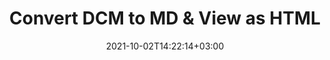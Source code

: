 ---
############################# Static ############################
layout: "autogen"
date: 2021-10-02T14:22:14+03:00
draft: false
path: "total/net/conversion/dcm-to-md/"

############################# Head ############################
head_title: "Convert DCM to MD in C# VB.NET & View as HTML"
head_description: "Code example to convert DCM to MD and 100+ other file formats in .NET (C#, VB.NET, ASP.NET & .NET Core) applications. Display the Converted MD document as HTML viewer."

############################# Header ############################
title: "Convert DCM to MD & View as HTML"
description: "Programmatically convert DCM to MD in .NET applications using flexible options to customize the resultant document. Convert the complete document or specific pages based on page numbers or selective page ranges using the .NET document conversion library."

############################# SubMenu ############################
submenu:
    enable: false

############################# Content ############################
content:
    enable: true
    block:
    - title_left: "DCM to MD Conversion in C# .NET"
      content_left: |
          DCM to MD file conversion using C#. Add watermark and view the converted document as HTML without using any external software.

          -   Create **Converter** object to convert DCM document
          -   Set the convert options for MD format
          -   Call **Convert** method of **Converter** class instance for conversion to MD
          -   Set options for HTML viewer
          -   Create **Viewer** object to view converted MD as HTML
          
      title_right: "Convert Whole Document or Specific Pages"
      content_right: |
          You require `GroupDocs.Conversion` & `GroupDocs.Viewer` namespaces to convert between a wide range of popular document types such as PDF, Microsoft Word, Excel, PowerPoint, Project, Outlook, HTML, diagrams and image file formats. Explore other [.NET APIs for Office documents](https://products.conholdate.com/total/net/) as offered by Conholdate.Total.
          
          Get the respective assembly files from the [downloads](https://downloads.conholdate.com/total/net) or fetch the whole package from [Nuget](https://www.nuget.org/packages/Conholdate.Total/) to add 'Conholdate.Total` directly in your workspace.
          
      code: |
          ```cs {linenos=false}
          // Convert DCM to MD using GroupDocs.Conversion API
          // Create Converter object to convert DCM document
          using (Converter converter = new Converter("input.dcm"))
          {
              // set the convert options for MD format
              var convertOptions = converter.GetPossibleConversions()["md"].ConvertOptions;

              // convert to MD format
              converter.Convert("output.md", convertOptions);
          }

          // Set options for HTML viewer
          HtmlViewOptions viewOptions = HtmlViewOptions.ForEmbeddedResources("output{0}.html");

          // Create Viewer object to view converted MD as HTML
          using (Viewer viewer = new Viewer("output.md"))
          {
              viewer.View(viewOptions);
          }
          ```
    - title_left: "Add Watermark to Converted MD in C#"
      content_left: |
          Accurately convert documents (DCM to MD) exactly as the original file and apply text or image watermarks to the converted document pages using C# .NET.

          -   Create **Converter** object to convert DCM document
          -   Create new instance of **WatermarkOptions** class
          -   Specify watermark properties (color, width, text, image etc)
          -   Instantiate the proper **ConvertOptions** class
          -   Set **Watermark** property of the **ConvertOptions** instance
          -   Call **Convert** method of **Converter** class instance for conversion to MD
        
      title_right: "Source Document Information Extraction"
      content_right: |
          The documents information extraction feature not only allows getting the basic information about the source document file but it also supports extracting some valuable file-format specific information such as project start and end dates of a Microsoft Project file, any printing restrictions on a PDF document, list of folders enclosed in an Outlook data file etc. 

          Convert popular document file formats on different operating systems such as Windows, Linux or macOS while using platforms such as Windows Azure, Mono and Xamarin.
          
      code: |
          ```cs {linenos=false}
          // Create Converter object to convert DCM document
          using (Converter converter = new Converter("input.dcm"))
          {
              // Create new instance of WatermarkOptions class
              WatermarkOptions watermark = new WatermarkOptions
              {
                  Text = "Sample watermark",
                  Color = Color.Red,
                  Width = 100,
                  Height = 100,
                  Background = true
              };

              // Instantiate the proper ConvertOptions class
              PdfConvertOptions options = new PdfConvertOptions
              {
                  Watermark = watermark
              };

              // convert to MD format
              converter.Convert("output.md", options);
          }
          ```
############################# About Formats ############################
about_formats:
    enable: false
############################# More Formats ############################
more_formats:
    enable: true
    auto: false
    other_out_formats: PDF DOCX DOT DOTX DOTM TXT RTF HTML MHTML XLS XLSX XLSM XLT XLTX XLTM CSV DIF PPT PPTX PPS PPSX POT POTX POTM ODT OTT OTP ODP ODS EMZ WMZ SVGZ TEX DCM WMF BMP PNG GIF JPEG TIFF
############################# Back to top ###############################
back_to_top:
  enable: true
---